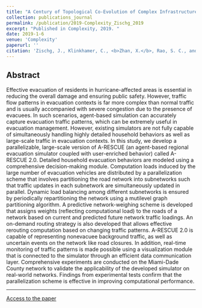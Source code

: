 ```yaml
---
title: "A Century of Topological Co-Evolution of Complex Infrastructure Networks in an Alpine City"
collection: publications_journal
permalink: /publication/2019-Complexity_Zischg_2019
excerpt: "Published in Complexity, 2019. "
date: 2019-1-6
venue: 'Complexity'
paperurl: ''
citation: 'Zischg, J., Klinkhamer, C., <b>Zhan, X.</b>, Rao, S. C., and Sitzenfrei, R., 2019. A Century of Topological Co-Evolution of Complex Infrastructure Networks in an Alpine City. <i>Complexity</i>, 2019, 2096749.'
---
```



Abstract
---
Effective evacuation of residents in hurricane-affected areas is essential in reducing the overall damage and ensuring public safety. However, traffic flow patterns in evacuation contexts is far more complex than normal traffic and is usually accompanied with severe congestion due to the presence of evacuees. In such scenarios, agent-based simulation can accurately capture evacuation traffic patterns, which can be extremely useful in evacuation management. However, existing simulators are not fully capable of simultaneously handling highly detailed household behaviors as well as large-scale traffic in evacuation contexts. In this study, we develop a parallelizable, large-scale version of A-RESCUE (an agent-based regional evacuation simulator coupled with user-enriched behavior) called A-RESCUE 2.0. Detailed household evacuation behaviors are modeled using a comprehensive decision-making module. Computation loads induced by the large number of evacuation vehicles are distributed by a parallelization scheme that involves partitioning the road network into subnetworks such that traffic updates in each subnetwork are simultaneously updated in parallel. Dynamic load balancing among different subnetworks is ensured by periodically repartitioning the network using a mutilevel graph partitioning algorithm. A predictive network-weighing scheme is developed that assigns weights (reflecting computational load) to the roads of a network based on current and predicted future network traffic loadings. An on-demand routing strategy is also developed that allows effective rerouting computation based on changing traffic patterns. A-RESCUE 2.0 is capable of representing nonevacuee background traffic, as well as uncertain events on the network like road closures. In addition, real-time monitoring of traffic patterns is made possible using a visualization module that is connected to the simulator through an efficient data communication layer. Comprehensive experiments are conducted on the Miami-Dade County network to validate the applicability of the developed simulator on real-world networks. Findings from experimental tests confirm that the parallelization scheme is effective in improving computational performance.

---
[Access to the paper](https://doi.org/10.1155/2019/2096749)

